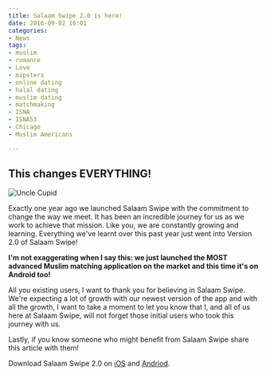 ```yaml
---
title: Salaam Swipe 2.0 is here!
date: 2016-09-02 16:01
categories:
- News
tags:
- muslim
- romance
- Love
- mipsters
- online dating
- halal dating
- muslim dating
- matchmaking
- ISNA
- ISNA53
- Chicago
- Muslim Americans

---
```


This changes EVERYTHING!
---------------------
![Uncle Cupid](https://scontent-yyz1-1.xx.fbcdn.net/v/t1.0-9/14232618_1204741626214530_2967224519525699245_n.jpg?oh=9be1b47c59946d540736b5a8913f67d2&oe=584DD990)

Exactly one year ago we launched Salaam Swipe with the commitment to change the way we meet. It has been an incredible journey for us as we work to achieve that mission. Like you, we are constantly growing and learning. Everything we've learnt over this past year just went into Version 2.0 of Salaam Swipe!

**I'm not exaggerating when I say this: we just launched the MOST advanced Muslim matching application on the market and this time it's on Android too!** <!-- More -->

All you existing users, I want to thank you for believing in Salaam Swipe. We're expecting a lot of growth with our newest version of the app and with all the growth, I want to take a moment to let you know that I, and all of us here at Salaam Swipe, will not forget those initial users who took this journey with us. 

Lastly, if you know someone who might benefit from Salaam Swipe share this article with them!

Download Salaam Swipe 2.0 on [iOS](https://itunes.apple.com/us/app/salaam-swipe/id1019659192?mt=8&utm_source=Salaam+Swipe&utm_campaign=d3fbc921c9-Launch_8_18_2015&utm_mdium=email&utm_term=0_d84300b336-d3fbc921c9-&mc_cid=d3fbc921c9&mc_eid=[UNIQID]) and [Andriod](https://play.google.com/store/apps/details?id=com.ak.ta.salaamswipe).
